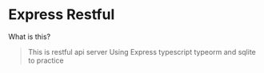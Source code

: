 # Express Restful

What is this?
> This is restful api server Using Express typescript typeorm and sqlite to practice
